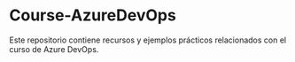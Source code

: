 # Course-AzureDevOps

Este repositorio contiene recursos y ejemplos prácticos relacionados con el curso de Azure DevOps.
